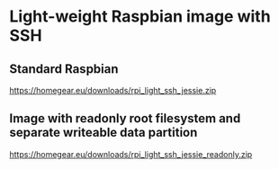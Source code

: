 # Light-weight Raspbian image with SSH

## Standard Raspbian
https://homegear.eu/downloads/rpi_light_ssh_jessie.zip

## Image with readonly root filesystem and separate writeable data partition
https://homegear.eu/downloads/rpi_light_ssh_jessie_readonly.zip
